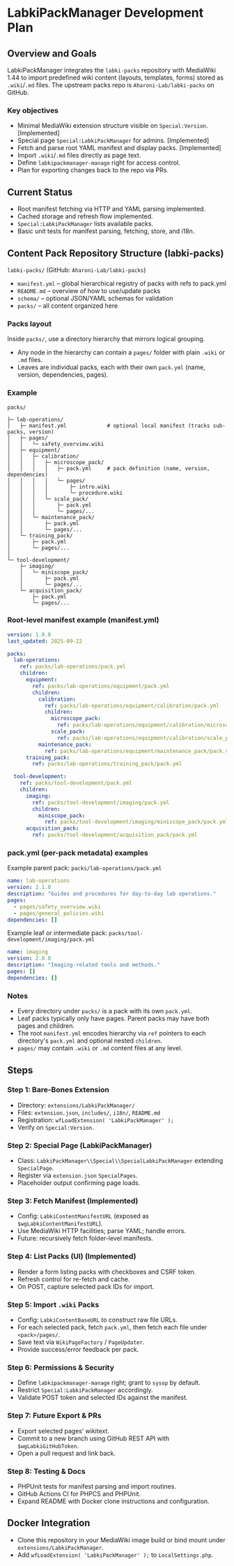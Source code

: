 ﻿# LabkiPackManager Development Plan

## Overview and Goals

LabkiPackManager integrates the `labki-packs` repository with MediaWiki 1.44 to import predefined wiki content (layouts, templates, forms) stored as `.wiki`/`.md` files. The upstream packs repo is `Aharoni-Lab/labki-packs` on GitHub.

### Key objectives
- Minimal MediaWiki extension structure visible on `Special:Version`. [Implemented]
- Special page `Special:LabkiPackManager` for admins. [Implemented]
- Fetch and parse root YAML manifest and display packs. [Implemented]
- Import `.wiki`/`.md` files directly as page text.
- Define `labkipackmanager-manage` right for access control.
- Plan for exporting changes back to the repo via PRs.

## Current Status
- Root manifest fetching via HTTP and YAML parsing implemented.
- Cached storage and refresh flow implemented.
- `Special:LabkiPackManager` lists available packs.
- Basic unit tests for manifest parsing, fetching, store, and i18n.

## Content Pack Repository Structure (labki-packs)

`labki-packs/` (GitHub: `Aharoni-Lab/labki-packs`)

- `manifest.yml` – global hierarchical registry of packs with refs to pack.yml
- `README.md` – overview of how to use/update packs
- `schema/` – optional JSON/YAML schemas for validation
- `packs/` – all content organized here

### Packs layout

Inside `packs/`, use a directory hierarchy that mirrors logical grouping.

- Any node in the hierarchy can contain a `pages/` folder with plain `.wiki` or `.md` files.
- Leaves are individual packs, each with their own `pack.yml` (name, version, dependencies, pages).

### Example

```
packs/

├─ lab-operations/
│   ├─ manifest.yml             # optional local manifest (tracks sub-packs, version)
│   ├─ pages/
│   │   └─ safety_overview.wiki
│   ├─ equipment/
│   │   ├─ calibration/
│   │   │   ├─ microscope_pack/
│   │   │   │   ├─ pack.yml     # pack definition (name, version, dependencies)
│   │   │   │   └─ pages/
│   │   │   │       ├─ intro.wiki
│   │   │   │       └─ procedure.wiki
│   │   │   └─ scale_pack/
│   │   │       ├─ pack.yml
│   │   │       └─ pages/...
│   │   └─ maintenance_pack/
│   │       ├─ pack.yml
│   │       └─ pages/...
│   └─ training_pack/
│       ├─ pack.yml
│       └─ pages/...
│
└─ tool-development/
    ├─ imaging/
    │   └─ miniscope_pack/
    │       ├─ pack.yml
    │       └─ pages/...
    └─ acquisition_pack/
        ├─ pack.yml
        └─ pages/...
```

### Root-level manifest example (manifest.yml)

```yaml
version: 1.0.0
last_updated: 2025-09-22

packs:
  lab-operations:
    ref: packs/lab-operations/pack.yml
    children:
      equipment:
        ref: packs/lab-operations/equipment/pack.yml
        children:
          calibration:
            ref: packs/lab-operations/equipment/calibration/pack.yml
            children:
              microscope_pack:
                ref: packs/lab-operations/equipment/calibration/microscope_pack/pack.yml
              scale_pack:
                ref: packs/lab-operations/equipment/calibration/scale_pack/pack.yml
          maintenance_pack:
            ref: packs/lab-operations/equipment/maintenance_pack/pack.yml
      training_pack:
        ref: packs/lab-operations/training_pack/pack.yml

  tool-development:
    ref: packs/tool-development/pack.yml
    children:
      imaging:
        ref: packs/tool-development/imaging/pack.yml
        children:
          miniscope_pack:
            ref: packs/tool-development/imaging/miniscope_pack/pack.yml
      acquisition_pack:
        ref: packs/tool-development/acquisition_pack/pack.yml
```

### pack.yml (per-pack metadata) examples

Example parent pack: `packs/lab-operations/pack.yml`

```yaml
name: lab-operations
version: 2.1.0
description: "Guides and procedures for day-to-day lab operations."
pages:
  - pages/safety_overview.wiki
  - pages/general_policies.wiki
dependencies: []
```

Example leaf or intermediate pack: `packs/tool-development/imaging/pack.yml`

```yaml
name: imaging
version: 2.0.0
description: "Imaging-related tools and methods."
pages: []
dependencies: []
```

### Notes

- Every directory under `packs/` is a pack with its own `pack.yml`.
- Leaf packs typically only have pages. Parent packs may have both pages and children.
- The root `manifest.yml` encodes hierarchy via `ref` pointers to each directory's `pack.yml` and optional nested `children`.
- `pages/` may contain `.wiki` or `.md` content files at any level.

## Steps

### Step 1: Bare-Bones Extension
- Directory: `extensions/LabkiPackManager/`
- Files: `extension.json`, `includes/`, `i18n/`, `README.md`
- Registration: `wfLoadExtension( 'LabkiPackManager' );`
- Verify on `Special:Version`.

### Step 2: Special Page (LabkiPackManager)
- Class: `LabkiPackManager\\Special\\SpecialLabkiPackManager` extending `SpecialPage`.
- Register via `extension.json` `SpecialPages`.
- Placeholder output confirming page loads.

### Step 3: Fetch Manifest (Implemented)
- Config: `LabkiContentManifestURL` (exposed as `$wgLabkiContentManifestURL`).
- Use MediaWiki HTTP facilities; parse YAML; handle errors.
- Future: recursively fetch folder-level manifests.

### Step 4: List Packs (UI) (Implemented)
- Render a form listing packs with checkboxes and CSRF token.
- Refresh control for re-fetch and cache.
- On POST, capture selected pack IDs for import.

### Step 5: Import `.wiki` Packs
- Config: `LabkiContentBaseURL` to construct raw file URLs.
- For each selected pack, fetch `pack.yml`, then fetch each file under `<pack>/pages/`.
- Save text via `WikiPageFactory` / `PageUpdater`.
- Provide success/error feedback per pack.

### Step 6: Permissions & Security
- Define `labkipackmanager-manage` right; grant to `sysop` by default.
- Restrict `Special:LabkiPackManager` accordingly.
- Validate POST token and selected IDs against the manifest.

### Step 7: Future Export & PRs
- Export selected pages’ wikitext.
- Commit to a new branch using GitHub REST API with `$wgLabkiGitHubToken`.
- Open a pull request and link back.

### Step 8: Testing & Docs
- PHPUnit tests for manifest parsing and import routines.
- GitHub Actions CI for PHPCS and PHPUnit.
- Expand README with Docker clone instructions and configuration.

## Docker Integration
- Clone this repository in your MediaWiki image build or bind mount under `extensions/LabkiPackManager`.
- Add `wfLoadExtension( 'LabkiPackManager' );` to `LocalSettings.php`.
